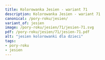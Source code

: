 ```yaml
---
title: Kolorowanka Jesien - wariant 71
description: Kolorowanka Jesien - wariant 71
canonical: /pory-roku/jesien/
variant_of: jesien
image: /pory-roku/jesien/71/jesien-71.svg
pdf: /pory-roku/jesien/71/jesien-71.pdf
alt: "jesien kolorowanki dla dzieci"
tags:
- pory-roku
- jesien
---
```

